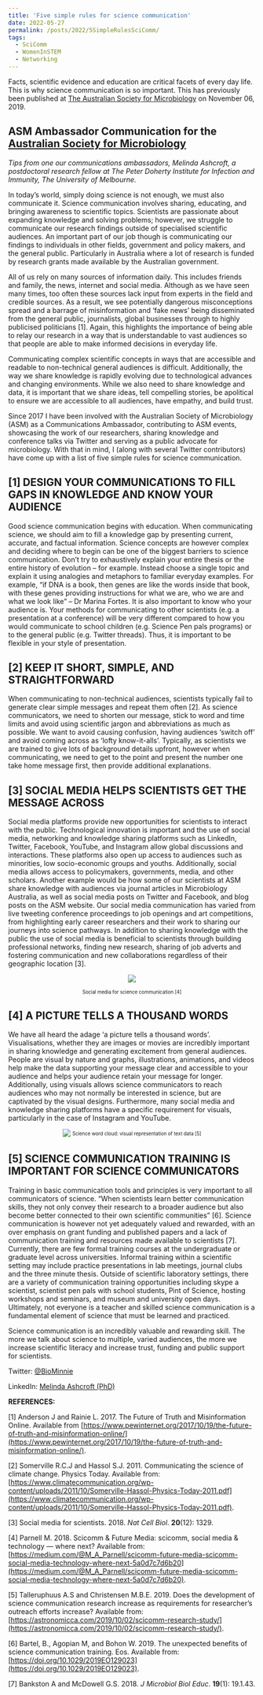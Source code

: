 ```yaml
---
title: 'Five simple rules for science communication'
date: 2022-05-27
permalink: /posts/2022/5SimpleRulesSciComm/
tags:
  - SciComm
  - WomenInSTEM
  - Networking
---
```


Facts, scientific evidence and education are critical facets of every day life. This is why science communication is so important. This has previously been published at [The Australian Society for Microbiology](https://www.theasm.org.au/new-blog/2019/11/5/5-simple-rules-for-science-communication-tips-from-one-of-our-communication-ambassadors) on November 06, 2019.

ASM Ambassador Communication for the [Australian Society for Microbiology](https://www.theasm.org.au/)
------

_Tips from one our communications ambassadors, Melinda Ashcroft, a postdoctoral research fellow at The Peter Doherty Institute for Infection and Immunity, The University of Melbourne._

In today’s world, simply doing science is not enough, we must also communicate it. Science communication involves sharing, educating, and bringing awareness to scientific topics. Scientists are passionate about expanding knowledge and solving problems; however, we struggle to communicate our research findings outside of specialised scientific audiences. An important part of our job though is communicating our findings to individuals in other fields, government and policy makers, and the general public. Particularly in Australia where a lot of research is funded by research grants made available by the Australian government.

All of us rely on many sources of information daily. This includes friends and family, the news, internet and social media. Although as we have seen many times, too often these sources lack input from experts in the field and credible sources. As a result, we see potentially dangerous misconceptions spread and a barrage of misinformation and ‘fake news’ being disseminated from the general public, journalists, global businesses through to highly publicised politicians [1]. Again, this highlights the importance of being able to relay our research in a way that is understandable to vast audiences so that people are able to make informed decisions in everyday life. 

Communicating complex scientific concepts in ways that are accessible and readable to non-technical general audiences is difficult. Additionally, the way we share knowledge is rapidly evolving due to technological advances and changing environments. While we also need to share knowledge and data, it is important that we share ideas, tell compelling stories, be apolitical to ensure we are accessible to all audiences, have empathy, and build trust.  

Since 2017 I have been involved with the Australian Society of Microbiology (ASM) as a Communications Ambassador, contributing to ASM events, showcasing the work of our researchers, sharing knowledge and conference talks via Twitter and serving as a public advocate for microbiology. With that in mind, I (along with several Twitter contributors) have come up with a list of five simple rules for science communication.

[1] DESIGN YOUR COMMUNICATIONS TO FILL GAPS IN KNOWLEDGE AND KNOW YOUR AUDIENCE
----------
Good science communication begins with education. When communicating science, we should aim to fill a knowledge gap by presenting current, accurate, and factual information. Science concepts are however complex and deciding where to begin can be one of the biggest barriers to science communication. Don’t try to exhaustively explain your entire thesis or the entire history of evolution – for example. Instead choose a single topic and explain it using analogies and metaphors to familiar everyday examples. For example, “if DNA is a book, then genes are like the words inside that book, with these genes providing instructions for what we are, who we are and what we look like” – Dr Marina Fortes. It is also important to know who your audience is. Your methods for communicating to other scientists (e.g. a presentation at a conference) will be very different compared to how you would communicate to school children (e.g. Science Pen pals programs) or to the general public (e.g. Twitter threads). Thus, it is important to be flexible in your style of presentation. 

[2] KEEP IT SHORT, SIMPLE, AND STRAIGHTFORWARD
-----------
When communicating to non-technical audiences, scientists typically fail to generate clear simple messages and repeat them often [2]. As science communicators, we need to shorten our message, stick to word and time limits and avoid using scientific jargon and abbreviations as much as possible. We want to avoid causing confusion, having audiences ‘switch off’ and avoid coming across as ‘lofty know-it-alls’. Typically, as scientists we are trained to give lots of background details upfront, however when communicating, we need to get to the point and present the number one take home message first, then provide additional explanations. 

[3] SOCIAL MEDIA HELPS SCIENTISTS GET THE MESSAGE ACROSS
----------------
Social media platforms provide new opportunities for scientists to interact with the public. Technological innovation is important and the use of social media, networking and knowledge sharing platforms such as LinkedIn, Twitter, Facebook, YouTube, and Instagram allow global discussions and interactions. These platforms also open up access to audiences such as minorities, low socio-economic groups and youths. Additionally, social media allows access to policymakers, governments, media, and other scholars. Another example would be how some of our scientists at ASM share knowledge with audiences via journal articles in Microbiology Australia, as well as social media posts on Twitter and Facebook, and blog posts on the ASM website. Our social media communication has varied from live tweeting conference proceedings to job openings and art competitions, from highlighting early career researchers and their work to sharing our journeys into science pathways. In addition to sharing knowledge with the public the use of social media is beneficial to scientists through building professional networks, finding new research, sharing of job adverts and fostering communication and new collaborations regardless of their geographic location [3]. 

<p align="center">
  <img src='/images/Social_Media.jpeg'>
</p>
<p align="center">
  <sup><sub>Social media for science communication [4]</sub></sup>
</p>

[4] A PICTURE TELLS A THOUSAND WORDS
-----------------
We have all heard the adage ‘a picture tells a thousand words’. Visualisations, whether they are images or movies are incredibly important in sharing knowledge and generating excitement from general audiences. People are visual by nature and graphs, illustrations, animations, and videos help make the data supporting your message clear and accessible to your audience and helps your audience retain your message for longer. Additionally, using visuals allows science communicators to reach audiences who may not normally be interested in science, but are captivated by the visual designs. Furthermore, many social media and knowledge sharing platforms have a specific requirement for visuals, particularly in the case of Instagram and YouTube. 

<p align="center">
  <img src='/images/Science_Word_Cloud.png'>
  <sup><sub>Science word cloud: visual representation of text data [5]</sub></sup>
</p>

[5] SCIENCE COMMUNICATION TRAINING IS IMPORTANT FOR SCIENCE COMMUNICATORS
----------------
Training in basic communication tools and principles is very important to all communicators of science. “When scientists learn better communication skills, they not only convey their research to a broader audience but also become better connected to their own scientific communities” [6]. Science communication is however not yet adequately valued and rewarded, with an over emphasis on grant funding and published papers and a lack of communication training and resources made available to scientists [7]. Currently, there are few formal training courses at the undergraduate or graduate level across universities. Informal training within a scientific setting may include practice presentations in lab meetings, journal clubs and the three minute thesis. Outside of scientific laboratory settings, there are a variety of communication training opportunities including skype a scientist, scientist pen pals with school students, Pint of Science, hosting workshops and seminars, and museum and university open days. Ultimately, not everyone is a teacher and skilled science communication is a fundamental element of science that must be learned and practiced. 

Science communication is an incredibly valuable and rewarding skill. The more we talk about science to multiple, varied audiences, the more we increase scientific literacy and increase trust, funding and public support for scientists. 

Twitter: [@BioMinnie](https://twitter.com/BioMinnie)

LinkedIn: [Melinda Ashcroft (PhD)](https://www.linkedin.com/in/melinda-ashcroft-phd/)

__REFERENCES:__ 

[1] Anderson J and Rainie L. 2017. The Future of Truth and Misinformation Online. Available from [https://www.pewinternet.org/2017/10/19/the-future-of-truth-and-misinformation-online/](https://www.pewinternet.org/2017/10/19/the-future-of-truth-and-misinformation-online/).

[2] Somerville R.C.J and Hassol S.J. 2011. Communicating the science of climate change. Physics Today. Available from: [https://www.climatecommunication.org/wp-content/uploads/2011/10/Somerville-Hassol-Physics-Today-2011.pdf](https://www.climatecommunication.org/wp-content/uploads/2011/10/Somerville-Hassol-Physics-Today-2011.pdf). 

[3] Social media for scientists. 2018. _Nat Cell Biol_. __20__(12): 1329. 

[4] Parnell M. 2018. Scicomm & Future Media: scicomm, social media & technology — where next? Available from: [https://medium.com/@M_A_Parnell/scicomm-future-media-scicomm-social-media-technology-where-next-5a0d7c7d6b20](https://medium.com/@M_A_Parnell/scicomm-future-media-scicomm-social-media-technology-where-next-5a0d7c7d6b20).

[5] Talleruphuus A.S and Christensen M.B.E. 2019. Does the development of science communication research increase as requirements for researcher’s outreach efforts increase? Available from: [https://astronomicca.com/2019/10/02/scicomm-research-study/](https://astronomicca.com/2019/10/02/scicomm-research-study/).

[6] Bartel, B., Agopian M, and Bohon W. 2019. The unexpected benefits of science communication training. Eos. Available from: [https://doi.org/10.1029/2019EO129023](https://doi.org/10.1029/2019EO129023). 

[7] Bankston A and McDowell G.S. 2018. _J Microbiol Biol Educ_. __19__(1): 19.1.43. 

